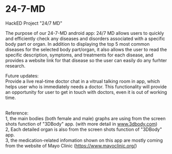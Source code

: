 # 24-7-MD
HackED Project "24/7 MD" 

The purpose of our 24-7-MD android app:
24/7 MD allows users to quickly and efficiently check any diseases and disorders associated with a specific body part or organ. In addition to displaying the top 5 most common diseases for the selected body part/organ, it also allows the user to read the specific description, symptoms, and treatments for each disease, and provides a website link for that disease so the user can easily do any furhter research.




Future updates:<br />
Provide a live real-time doctor chat in a vitrual talking room in app, which helps user who is immediately needs a doctor. This functionality will provide an opportunity for user to get in touch with doctors, even it is out of working time. <br />




<br />Reference:<br />
1, the main bodies (both female and male) graphs are using from the screen shots function of "3DBody" app. (with more detail in www.3dbody.com)<br />
2, Each detailed organ is also from the screen shots function of "3DBody" app.<br />
3, the medication-related infomation shown on this app are mostly coming from the website of Mayo Clinic (https://www.mayoclinic.org/)<br />


